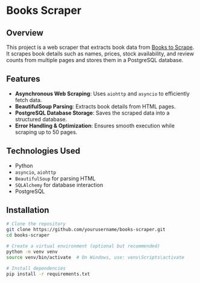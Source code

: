 # Books Scraper

## Overview
This project is a web scraper that extracts book data from [Books to Scrape](https://books.toscrape.com/). It scrapes book details such as names, prices, stock availability, and review counts from multiple pages and stores them in a PostgreSQL database.

## Features
- **Asynchronous Web Scraping**: Uses `aiohttp` and `asyncio` to efficiently fetch data.
- **BeautifulSoup Parsing**: Extracts book details from HTML pages.
- **PostgreSQL Database Storage**: Saves the scraped data into a structured database.
- **Error Handling & Optimization**: Ensures smooth execution while scraping up to 50 pages.

## Technologies Used
- Python
- `asyncio`, `aiohttp`
- `BeautifulSoup` for parsing HTML
- `SQLAlchemy` for database interaction
- PostgreSQL

## Installation
```sh
# Clone the repository
git clone https://github.com/yourusername/books-scraper.git
cd books-scraper

# Create a virtual environment (optional but recommended)
python -m venv venv
source venv/bin/activate  # On Windows, use: venv\Scripts\activate

# Install dependencies
pip install -r requirements.txt
